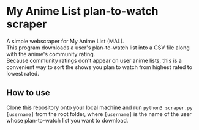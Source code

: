 # My Anime List plan-to-watch scraper

A simple webscraper for My Anime List (MAL).  
This program downloads a user's plan-to-watch list into a CSV file along with the anime's community rating.  
Because community ratings don't appear on user anime lists, this is a convenient way to sort the shows you plan to watch from highest rated to lowest rated.

## How to use

Clone this repository onto your local machine and run ```python3 scraper.py [username]``` from the root folder, where `[username]` is the name of the user whose plan-to-watch list you want to download.

